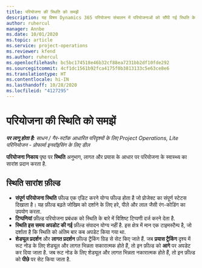 ```yaml
---
title: परियोजना की स्थिति को समझें
description: यह विषय Dynamics 365 परियोजना संचालन में परियोजनाओं को सौंपी गई स्थिति के बारे में जानकारी प्रदान करता है।
author: ruhercul
manager: Annbe
ms.date: 10/01/2020
ms.topic: article
ms.service: project-operations
ms.reviewer: kfend
ms.author: ruhercul
ms.openlocfilehash: bc5bc174518e46b32cf88ea7231bb2df10fde292
ms.sourcegitcommit: 4cf1dc1561b92fca4175f0b3813133c5e63ce8e6
ms.translationtype: HT
ms.contentlocale: hi-IN
ms.lasthandoff: 10/28/2020
ms.locfileid: "4127295"
---
```

# <a name="understand-project-status"></a>परियोजना की स्थिति को समझें

_**पर लागू होता है:** साधन / गैर-स्टॉक आधारित परिदृश्यों के लिए Project Operations, Lite परिनियोजन - प्रोफार्मा इनवॉइसिंग के लिए डील_


**परियोजना निकाय** पृष्ठ पर **स्थिति** अनुभाग, लागत और प्रयास के आधार पर परियोजना के स्वास्थ्य का सारांश प्रदान करता है.


## <a name="status-summary-fields"></a>स्थिति सारांश फ़ील्ड

- **संपूर्ण परियोजना स्थिति** फील्ड एक एडिट करने योग्य फील्ड होता है जो प्रोजेक्ट का संपूर्ण स्टेटस दिखाता है। यह फ़ील्ड बढ़ते जोखिम को दर्शाने के लिए हरे, पीले और लाल जैसी रंग-कोडिंग का उपयोग करता. 
- **टिप्पणियां** फ़ील्ड परियोजना प्रबंधक को स्थिति के बारे में विशिष्ट टिप्पणी दर्ज करने देता है. 
- **स्थिति इस समय अपडोट की गई** फ़ील्ड संपादन योग्य नहीं है. इस क्षेत्र में मान एक टाइमस्टैम्प है, जो दर्शाता है कि स्थिति को अंतिम बार कब अपडेट किया गया था.
- **शेड्यूल प्रदर्शन** और **लागत प्रदर्शन** फ़ील्ड ट्रैकिंग ग्रिड से सेट किए जाते हैं. जब **प्रयास ट्रैकिंग** दृश्य में रूट नोड के लिए शेड्यूल और लागत भिन्नता सकारात्मक होते हैं, तो इन फ़ील्ड को **आगे** पर अपडेट कर दिया जाता है. जब रूट नोड के लिए शेड्यूल और लागत भिन्नता नकारात्मक होते हैं, तो इन फ़ील्ड को **पीछे** पर सेट किया जाता है.
